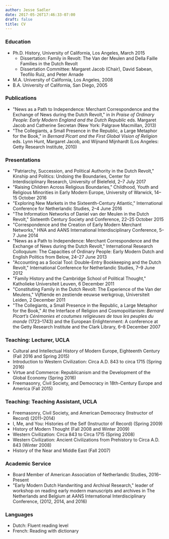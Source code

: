 ```yaml
---
author: Jesse Sadler
date: 2017-05-26T17:46:33-07:00
draft: false
title: CV
---
```


### Education
* Ph.D. History, University of California, Los Angeles, March 2015
	* Dissertation: Family in Revolt: The Van der Meulen and Della Faille Families in the Dutch Revolt
	* Dissertation Committee: Margaret Jacob (Chair), David Sabean, Teofilo Ruiz, and Peter Arnade
* M.A. University of California, Los Angeles, 2008
* B.A. University of California, San Diego, 2005

### Publications
* "News as a Path to Independence: Merchant Correspondence and the Exchange of News during the Dutch Revolt," in *In Praise of Ordinary People: Early Modern England and the Dutch Republic* eds. Margaret Jacob and Catherine Secretan (New York: Palgrave Macmillan, 2013)
* "The Collegiants, a Small Presence in the Republic, a Large Metaphor for the Book," in *Bernard Picart and the First Global Vision of Religion* eds. Lynn Hunt, Margaret Jacob, and Wijnand Mijnhardt (Los Angeles: Getty Research Institute, 2010)

### Presentations
* "Patriarchy, Succession, and Political Authority in the Dutch Revolt," Kinship and Politics: Undoing the Boundaries, Center for Interdisciplinary Research, University of Bielefeld, 2–7 July 2017
* "Raising Children Across Religious Boundaries," Childhood, Youth and Religious Minorities in Early Modern Europe, University of Warwick, 14–15 October 2016
* "Exploring New Markets in the Sixteenth-Century Atlantic," International Conference for Netherlandic Studies, 2–4 June 2016
* "The Information Networks of Daniel van der Meulen in the Dutch Revolt," Sixteenth Century Society and Conference, 22–25 October 2015
* "Correspondence and the Creation of Early Modern Merchant Networks," HNA and AANS International Interdisciplinary Conference, 5–7 June 2014
* "News as a Path to Independence: Merchant Correspondence and the Exchange of News during the Dutch Revolt," International Research Colloquium: The Capacities of Ordinary People: Early Modern Dutch and English Politics from Below, 24–27 June 2013
* "Accounting as a Social Tool: Double-Entry Bookkeeping and the Dutch Revolt," International Conference for Netherlandic Studies, 7–9 June 2012
* "Family History and the Cambridge School of Political Thought," Katholieke Universiteit Leuven, 6 December 2011
* "Constituting Family in the Dutch Revolt: The Experience of the Van der Meulens," Vijftiende en zestiende eeuwse werkgroup, Universiteit Leiden, 2 December 2011
* "The Collegiants, a Small Presence in the Republic, a Large Metaphor for the Book," At the Interface of Religion and Cosmopolitanism: *Bernard Picart’s Cérémonies et coutumes religieuses de tous les peuples du monde* (1723–1743) and the European Enlightenment: A conference at the Getty Research Institute and the Clark Library, 6–8 December 2007

### Teaching: Lecturer, UCLA
* Cultural and Intellectual History of Modern Europe, Eighteenth Century (Fall 2016 and Spring 2015)
* Introduction to Western Civilization: Circa A.D. 843 to circa 1715 (Spring 2016)
* Virtue and Commerce: Republicanism and the Development of the Global Economy (Spring 2016)
* Freemasonry, Civil Society, and Democracy in 18th-Century Europe and America (Fall 2015)

### Teaching: Teaching Assistant, UCLA
* Freemasonry, Civil Society, and American Democracy (Instructor of Record) (2011–2014)
* I, Me, and You: Histories of the Self (Instructor of Record) (Spring 2009)
* History of Modern Thought (Fall 2008 and Winter 2009)
* Western Civilization: Circa 843 to Circa 1715 (Spring 2008)
* Western Civilization: Ancient Civilizations from Prehistory to Circa A.D. 843 (Winter 2008)
* History of the Near and Middle East (Fall 2007)

### Academic Service
* Board Member of American Association of Netherlandic Studies, 2016–Present
* "Early Modern Dutch Handwriting and Archival Research," leader of workshop on reading early modern manuscripts and archives in The Netherlands and Belgium at AANS International Interdisciplinary Conference, (2012, 2014, and 2016)

### Languages
* Dutch: Fluent reading level
* French: Reading with dictionary